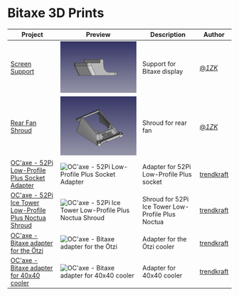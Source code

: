 # Bitaxe 3D Prints

| Project | Preview | Description | Author |
|---------|---------|-------------|---------|
| [Screen Support](./1ZK%20-%20Screen%20Support/) | ![Screen Support](./1ZK%20-%20Screen%20Support/preview.png) | Support for Bitaxe display | [@_1ZK_](https://x.com/_1ZK_) |
| [Rear Fan Shroud](./1ZK%20-%20Rear%20Fan%20Shroud/) | ![Rear Fan Shroud](./1ZK%20-%20Rear%20Fan%20Shroud/preview.webp) | Shroud for rear fan | [@_1ZK_](https://x.com/_1ZK_) |
| [OC'axe - 52Pi Low-Profile Plus Socket Adapter](./OC'axe%20-%2052Pi%20Low-Profile%20Plus%20Socket%20Adapter/) | ![OC'axe - 52Pi Low-Profile Plus Socket Adapter](./OC'axe%20-%2052Pi%20Low-Profile%20Plus%20Socket%20Adapter/preview.png) | Adapter for 52Pi Low-Profile Plus socket | [trendkraft](https://x.com/trendkraft) |
| [OC'axe - 52Pi Ice Tower Low-Profile Plus Noctua Shroud](./OC'axe%20-%2052Pi%20Ice%20Tower%20Low-Profile%20Plus%20Noctua%20Shroud/) | ![OC'axe - 52Pi Ice Tower Low-Profile Plus Noctua Shroud](./OC'axe%20-%2052Pi%20Ice%20Tower%20Low-Profile%20Plus%20Noctua%20Shroud/preview.png) | Shroud for 52Pi Ice Tower Low-Profile Plus Noctua | [trendkraft](https://x.com/trendkraft) |
| [OC'axe - Bitaxe adapter for the Ötzi](./OC'axe%20-%20Bitaxe%20adapter%20for%20the%20Ötzi/) | ![OC'axe - Bitaxe adapter for the Ötzi](./OC'axe%20-%20Bitaxe%20adapter%20for%20the%20Ötzi/preview.png) | Adapter for the Ötzi cooler | [trendkraft](https://x.com/trendkraft) |
| [OC'axe - Bitaxe adapter for 40x40 cooler](./OC'axe%20-%20Bitaxe%20adapter%20for%2040x40%20cooler/) | ![OC'axe - Bitaxe adapter for 40x40 cooler](./OC'axe%20-%20Bitaxe%20adapter%20for%2040x40%20cooler/preview.png) | Adapter for 40x40 cooler | [trendkraft](https://x.com/trendkraft) |

